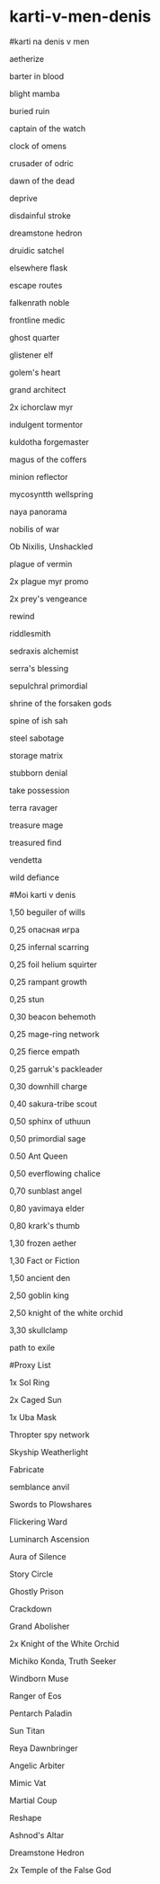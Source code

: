# karti-v-men-denis
#karti na denis v men

  aetherize
  
  barter in blood
  
  blight mamba
  
  buried ruin

  captain of the watch

  clock of omens

  crusader of odric

  dawn of the dead

  deprive

  disdainful stroke

  dreamstone hedron

  druidic satchel

  elsewhere flask

  escape routes

  falkenrath noble

  frontline medic

  ghost quarter

  glistener elf

  golem's heart

  grand architect

  2x ichorclaw myr

  indulgent tormentor

  kuldotha forgemaster

  magus of the coffers

  minion reflector

  mycosyntth wellspring

  naya panorama

  nobilis of war

  Ob Nixilis, Unshackled

  plague of vermin

  2x plague myr promo

  2x prey's vengeance

  rewind

  riddlesmith

  sedraxis alchemist

  serra's blessing

  sepulchral primordial

  shrine of the forsaken gods

  spine of ish sah

  steel sabotage

  storage matrix

  stubborn denial

  take possession

  terra ravager

  treasure mage

  treasured find

  vendetta

  wild defiance


#Moi karti v denis


  1,50 beguiler of wills

  0,25 опасная игра

  0,25 infernal scarring

  0,25 foil helium squirter

  0,25 rampant growth

  0,25 stun

  0,30 beacon behemoth 

  0,25 mage-ring network

  0,25 fierce empath

  0,25 garruk's packleader

  0,30 downhill charge

  0,40 sakura-tribe scout

  0,50 sphinx of uthuun

  0,50 primordial sage

  0.50 Ant Queen 

  0,50 everflowing chalice

  0,70 sunblast angel

  0,80 yavimaya elder

  0,80 krark's thumb

  1,30 frozen aether

  1,30 Fact or Fiction

  1,50 ancient den

  2,50 goblin king

  2,50 knight of the white orchid

  3,30 skullclamp
  
  path to exile
  
  
  
  
#Proxy List

1x Sol Ring

2x Caged Sun

1x Uba Mask

Thropter spy network

Skyship Weatherlight 

Fabricate

semblance anvil

Swords to Plowshares

Flickering Ward 

Luminarch Ascension 

Aura of Silence

Story Circle 

 Ghostly Prison
 
 Crackdown
 
 Grand Abolisher
 
 2x Knight of the White Orchid
 
 Michiko Konda, Truth Seeker
 
 Windborn Muse
 
 Ranger of Eos
 
 Pentarch Paladin 
 
  Sun Titan
  
  Reya Dawnbringer 
  
  Angelic Arbiter
  
  Mimic Vat 

Martial Coup 

Reshape

Ashnod's Altar

Dreamstone Hedron 

2x Temple of the False God
